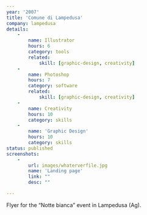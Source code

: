 ```yaml
---
year: '2007'
title: 'Comune di Lampedusa'
company: lampedusa
details:
    -
        name: Illustrator
        hours: 6
        category: tools
        related:
            skill: [graphic-design, creativity]
    -
        name: Photoshop
        hours: 7
        category: software
        related:
            skill: [graphic-design, creativity]
    -
        name: Creativity
        hours: 10
        category: skills
    -
        name: 'Graphic Design'
        hours: 10
        category: skills
status: published
screenshots:
    -
        url: images/whaterverfile.jpg
        name: 'Landing page'
        link: ""
        desc: ""

---
```

Flyer for the “Notte bianca” event in Lampedusa (Ag).